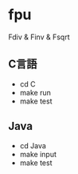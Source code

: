 fpu
===

Fdiv & Finv & Fsqrt

## C言語  
* cd C 
* make run
* make test

## Java
* cd Java
* make input
* make test
